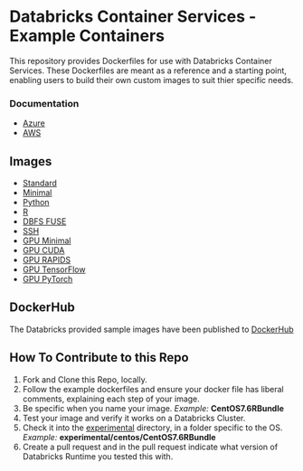 # Databricks Container Services - Example Containers

This repository provides Dockerfiles for use with Databricks Container Services. These Dockerfiles are meant as a reference and a starting point, enabling users to build their own custom images to suit thier specific needs.

### Documentation
- [Azure](https://docs.azuredatabricks.net/user-guide/clusters/custom-containers.html)
- [AWS](https://docs.databricks.com/user-guide/clusters/custom-containers.html)

## Images

- [Standard](ubuntu/standard)
- [Minimal](ubuntu/minimal)
- [Python](ubuntu/python)
- [R](ubuntu/R)
- [DBFS FUSE](ubuntu/dbfsfuse)
- [SSH](ubuntu/ssh)
- [GPU Minimal](ubuntu/gpu/minimal)
- [GPU CUDA](ubuntu/gpu/python)
- [GPU RAPIDS](ubuntu/gpu/rapids)
- [GPU TensorFlow](ubuntu/gpu/tensorflow)
- [GPU PyTorch](ubuntu/gpu/pytorch)

## DockerHub
The Databricks provided sample images have been published to [DockerHub](https://hub.docker.com/u/databricksruntime)

## How To Contribute to this Repo
1. Fork and Clone this Repo, locally.
1. Follow the example dockerfiles and ensure your docker file has liberal comments, explaining each step of your image.  
1. Be specific when you name your image.  *Example:* **CentOS7.6RBundle**
1. Test your image and verify it works on a Databricks Cluster.  
1. Check it into the [experimental](experimental) directory, in a folder specific to the OS.  *Example:* **experimental/centos/CentOS7.6RBundle**
1. Create a pull request and in the pull request indicate what version of Databricks Runtime you tested this with.  
